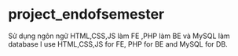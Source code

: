 # project_endofsemester
Sử dụng ngôn ngữ HTML,CSS,JS làm FE ,PHP làm BE và MySQL làm database
 I use HTML,CSS,JS for FE, PHP for BE and MySQL for DB.
 
